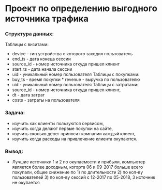 # Проект по определению выгодного источника трафика

### Структура данных:
Таблицы с визитами: 
* device - тип устройства с которого заходил пользователь 
* end_ts - дата конеца сессии 
* source_id - номер источника откуда пришел клиент 
* start_ts - дата начала сессии 
* uid - уникальный номер пользователя 
Таблицы с покупками: 
* buy_ts - время покупки * revenue - выручка по пользователю 
* uid - уникальный номер пользователя 
Таблицы с затратами: 
* source_id - номер источника откуда пришел клиент, 
* dt - дата затрат 
* costs - затраты на пользователя 
### Задача:
* изучить как клиенты пользуются сервисом, 
* изучить когда делают первые покупки на сайте, 
* изучить сколько денег приносит компании каждый клиент, 
* изучить когда расходы на привлечение клиента окупаются.
### Вывод:
* Лучшие источники 1 и 2 по окупаемости и прибыли, компьютер является более доходным, когорта 06 и 09-2017 больше всего покупали, общее снижение по 1) по длительности 2) по кол-ву пользователей 3) по кол-ву сессий с 12-2017 по 05-2018, 3 источник не окупается 
